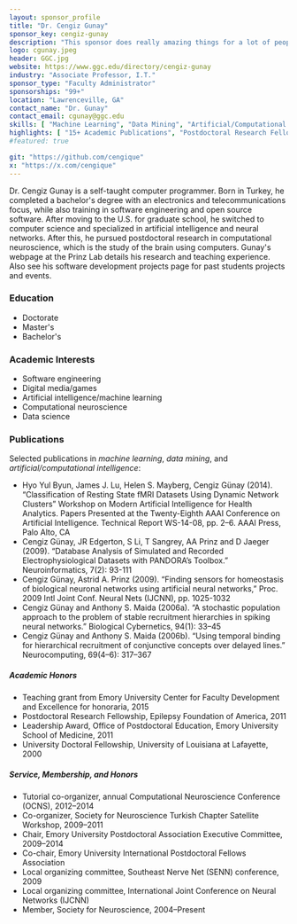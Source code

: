 ```yaml
---
layout: sponsor_profile
title: "Dr. Cengiz Gunay"
sponsor_key: cengiz-gunay
description: "This sponsor does really amazing things for a lot of people!"
logo: cgunay.jpeg
header: GGC.jpg
website: https://www.ggc.edu/directory/cengiz-gunay
industry: "Associate Professor, I.T."
sponsor_type: "Faculty Administrator"
sponsorships: "99+"
location: "Lawrenceville, GA"
contact_name: "Dr. Gunay"
contact_email: cgunay@ggc.edu
skills: [ "Machine Learning", "Data Mining", "Artificial/Computational Intelligence" ]
highlights: [ "15+ Academic Publications", "Postdoctoral Research Fellow" ]
#featured: true

git: "https://github.com/cengique"
x: "https://x.com/cengique"
---
```

Dr. Cengiz Gunay is a self-taught computer programmer. Born in Turkey, he completed a bachelor's degree with an electronics and telecommunications focus, while also training in software engineering and open source software. After moving to the U.S. for graduate school, he switched to computer science and specialized in artificial intelligence and neural networks. After this, he pursued postdoctoral research in computational neuroscience, which is the study of the brain using computers. Gunay's webpage at the Prinz Lab details his research and teaching experience. Also see his software development projects page for past students projects and events.

### Education

- Doctorate
- Master's
- Bachelor's

### Academic Interests

- Software engineering
- Digital media/games
- Artificial intelligence/machine learning
- Computational neuroscience
- Data science

### Publications

Selected publications in *machine learning*, *data mining*, and *artificial/computational intelligence*:

- Hyo Yul Byun, James J. Lu, Helen S. Mayberg, Cengiz Günay (2014). “Classification of Resting State fMRI Datasets Using Dynamic Network Clusters” Workshop on Modern Artificial Intelligence for Health Analytics. Papers Presented at the Twenty-Eighth AAAI Conference on Artificial Intelligence. Technical Report WS-14-08, pp. 2–6. AAAI Press, Palo Alto, CA
- Cengiz Günay, JR Edgerton, S Li, T Sangrey, AA Prinz and D Jaeger (2009). “Database Analysis of Simulated and Recorded Electrophysiological Datasets with PANDORA’s Toolbox.” Neuroinformatics, 7(2): 93-111
- Cengiz Günay, Astrid A. Prinz (2009). “Finding sensors for homeostasis of biological neuronal networks using artificial neural networks,” Proc. 2009 Intl Joint Conf. Neural Nets (IJCNN), pp. 1025-1032
- Cengiz Günay and Anthony S. Maida (2006a). “A stochastic population approach to the problem of stable recruitment hierarchies in spiking neural networks.” Biological Cybernetics, 94(1): 33–45
- Cengiz Günay and Anthony S. Maida (2006b). “Using temporal binding for hierarchical recruitment of conjunctive concepts over delayed lines.” Neurocomputing, 69(4–6): 317–367

##### Academic Honors

- Teaching grant from Emory University Center for Faculty Development and Excellence for honoraria, 2015
- Postdoctoral Research Fellowship, Epilepsy Foundation of America, 2011
- Leadership Award, Office of Postdoctoral Education, Emory University School of Medicine, 2011
- University Doctoral Fellowship, University of Louisiana at Lafayette, 2000

##### Service, Membership, and Honors

- Tutorial co-organizer, annual Computational Neuroscience Conference (OCNS), 2012–2014
- Co-organizer, Society for Neuroscience Turkish Chapter Satellite Workshop, 2009–2011
- Chair, Emory University Postdoctoral Association Executive Committee, 2009–2014
- Co-chair, Emory University International Postdoctoral Fellows Association
- Local organizing committee, Southeast Nerve Net (SENN) conference, 2009
- Local organizing committee, International Joint Conference on Neural Networks (IJCNN)
- Member, Society for Neuroscience, 2004–Present

